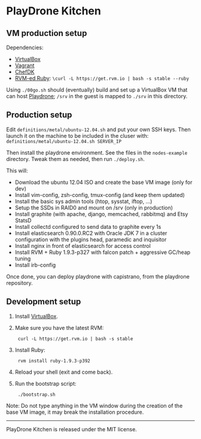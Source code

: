 PlayDrone Kitchen
===========================

VM production setup
----------------

Dependencies:

* [VirtualBox](https://www.virtualbox.org/wiki/Downloads)
* [Vagrant](https://docs.vagrantup.com/v2/installation/index.html)
* [ChefDK](https://github.com/opscode/chef-dk)
* [RVM-ed Ruby](https://rvm.io/): `\curl -L https://get.rvm.io | bash -s stable --ruby`

Using `./00go.sh` should (eventually) build and set up a VirtualBox VM that can host [Playdrone](); `/srv` in the guest is mapped to `./srv` in this directory.

Production setup
----------------

Edit `definitions/metal/ubuntu-12.04.sh` and put your own SSH keys. Then launch
it on the machine to be included in the cluser with: `definitions/metal/ubuntu-12.04.sh SERVER_IP`

Then install the playdrone environment. See the files in the `nodes-example` directory. Tweak
them as needed, then run `./deploy.sh`.

This will:

* Download the ubuntu 12.04 ISO and create the base VM image (only for dev)
* Install vim-config, zsh-config, tmux-config (and keep them updated)
* Install the basic sys admin tools (htop, sysstat, iftop, ...)
* Setup the SSDs in RAID0 and mount on /srv (only in production)
* Install graphite (with apache, django, memcached, rabbitmq) and Etsy StatsD
* Install collectd configured to send data to graphite every 1s
* Install elasticsearch 0.90.0.RC2 with Oracle JDK 7 in a cluster configuration
  with the plugins head, paramedic and inquisitor
* Install nginx in front of elasticsearch for access control
* Install RVM + Ruby 1.9.3-p327 with falcon patch + aggressive GC/heap tuning
* Install irb-config

Once done, you can deploy playdrone with capistrano, from the playdrone
repository.

Development setup
-----------------

1. Install [VirtualBox](https://www.virtualbox.org/wiki/Downloads).

2. Make sure you have the latest RVM:

        curl -L https://get.rvm.io | bash -s stable

3. Install Ruby:

        rvm install ruby-1.9.3-p392

4. Reload your shell (exit and come back).

5. Run the bootstrap script:

        ./bootstrap.sh

  Note: Do not type anything in the VM window during the creation of the base VM
  image, it may break the installation procedure.

---

PlayDrone Kitchen is released under the MIT license.
